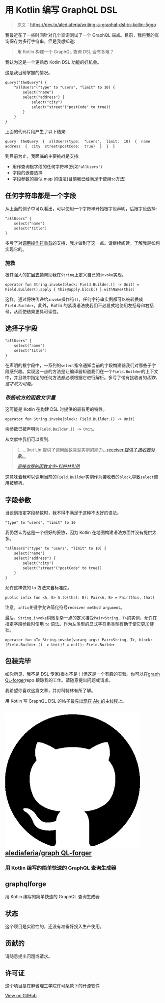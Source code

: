 # 用 Kotlin 编写 GraphQL DSL

> 原文：<https://dev.to/alediaferia/writing-a-graphql-dsl-in-kotlin-5ggo>

我最近花了一些时间针对几个查询测试了一个 GraphQL 端点。目前，我将我的查询保存为多行字符串，但是我想知道:

> 用 Kotlin 构建一个 GraphQL 查询 DSL 会有多难？

我认为这是一个更熟悉 Kotlin DSL 功能的好机会。

这是我目前掌握的情况。

```
query("theQuery") { 
    "allUsers"("type" to "users", "limit" to 10) {
        select("name")
        select("address") {
            select("city")
            select("street"("postCode" to true))
        } 
    }
} 
```

上面的代码片段产生了以下结果:

```
query  theQuery  {  allUsers(type:  "users",  limit:  10)  {  name  address  {  city  street(postCode:  true)  }  }  } 
```

到目前为止，我面临的主要挑战是支持:

*   用作查询根字段的任何字符串(例如`"allUsers"`)
*   字段的嵌套选择
*   字段参数的类似 map 的语法(目前我已经满足于使用`to`方法)

## 任何字符串都是一个字段

从上面的例子中可以看出，可以使用一个字符串开始根字段声明，后跟字段选择:

```
"allUsers" { 
    select("name") 
    select("title")
} 
```

多亏了对[调用操作符重载](https://kotlinlang.org/docs/reference/operator-overloading.html#invoke)的支持，我才做到了这一点。请继续阅读，了解我是如何实现它的。

### 施救

极其强大的[扩展支持](https://kotlinlang.org/docs/reference/extensions.html)帮助我在`String`上定义自己的`invoke`实现。

```
operator fun String.invoke(block: Field.Builder.() -> Unit) = Field.Builder().apply { this@apply.block() }.withName(this) 
```

这样，通过将块传递给`invoke`操作符`()`，任何字符串实例都可以被转换成`Field.Builder`。此外，Kotlin 的紧凑语法使我们不必显式地使用左括号和右括号，从而使结果更具可读性。

## 选择子字段

```
"allUsers" { 
    select("name") 
    select("title")
} 
```

在声明的根字段中，一系列的`select`指令通知当前的字段构建器我们对哪些子字段感兴趣。实现这一点的方法是让编译器知道我们在一个`Field.Builder`的上下文中，并且块中指定的任何方法都必须根据它进行解析。多亏了带有接收者的*函数，这才成为可能。*

### *带接收方的函数文字量*

这可能是 Kotlin 在构建 DSL 时提供的最有用的特性。

```
operator fun String.invoke(block: Field.Builder.() -> Unit) 
```

块参数已被声明为`Field.Builder.() -> Unit`。

从文献中我们可以看到:

> [……]kot Lin 提供了调用函数类型实例的能力[，receiver 提供了*接收器对象*。](https://kotlinlang.org/docs/reference/lambdas.html#invoking-a-function-type-instance)
> 
> <cite>[带接收器的函数文字–科特林引用](https://kotlinlang.org/docs/reference/lambdas.html#function-literals-with-receiver)</cite>

这意味着我可以调用当前的`Field.Builder`实例作为接收者的`block`,导致`select`调用被解析。

## 字段参数

当谈到指定字段参数时，我不得不满足于这种不太好的语法。

```
"type" to "users", "limit" to 10 
```

我仍然认为这是一个很好的妥协，因为 Kotlin 在地图构建语法方面并没有提供太多。

```
"allUsers"("type" to "users", "limit" to 10) {
    select("name")
    select("address") {
        select("city")
        select("street"("postCode" to true)) 
    }
} 
```

允许这样做的 to 方法来自标准库。

```
public infix fun <A, B> A.to(that: B): Pair<A, B> = Pair(this, that) 
```

注意，`infix`关键字允许简化符号`receiver method argument`。

最后，`String.invoke`稍微复杂一点的定义接受`Pair<String, T>`的实例，允许在指定字段参数时使用 *`to`* 语法。作为左类型的显式字符串类型有助于使它更加健壮。

```
operator fun <T> String.invoke(vararg args: Pair<String, T>, block: (Field.Builder.() -> Unit)? = null): Field.Builder 
```

## 包装完毕

如你所见，我不是 DSL 专家(根本不是！)但这是一个有趣的实验。你可以在[graph QL-forger](https://github.com/alediaferia/graphql-forger)repo 跟踪我的工作。请随意提出问题或请求。

我希望你喜欢这篇文章，并对科特林有所了解。

用 Kotlin 写 GraphQL DSL 的帖子[最先出现在](https://alediaferia.com/2019/03/18/writing-graphql-dsl-kotlin/) [Ale 的主线程](https://alediaferia.com)上。

## ![GitHub logo](img/a73f630113876d78cff79f59c2125b24.png)[alediaferia](https://github.com/alediaferia)/[graph QL-forger](https://github.com/alediaferia/graphql-forger)

### 用 Kotlin 编写的简单快速的 GraphQL 查询生成器

<article class="markdown-body entry-content container-lg" itemprop="text">

# graphqlforge

用 Kotlin 编写的简单快速的 GraphQL 查询生成器

## 状态

这个项目是实验性的，还没有准备好投入生产使用。

## 贡献的

请随意提出问题或请求。

## 许可证

这个项目是在麻省理工学院许可条款下的开源软件

</article>

[View on GitHub](https://github.com/alediaferia/graphql-forger)